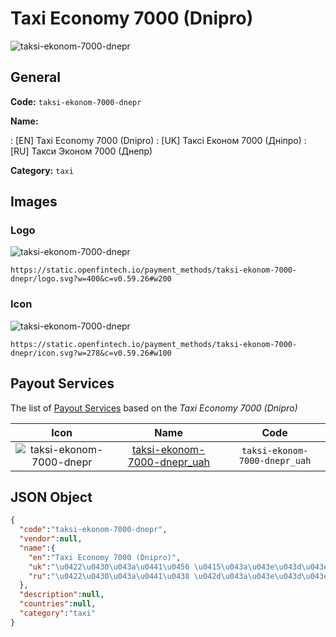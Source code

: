 
# Taxi Economy 7000 (Dnipro) 
![taksi-ekonom-7000-dnepr](https://static.openfintech.io/payment_methods/taksi-ekonom-7000-dnepr/logo.svg?w=400&c=v0.59.26#w200)  

## General 
**Code:** `taksi-ekonom-7000-dnepr` 
 
**Name:** 
 
:	[EN] Taxi Economy 7000 (Dnipro) 
:	[UK] Таксі Економ 7000 (Дніпро) 
:	[RU] Такси Эконом 7000 (Днепр) 
 
**Category:** `taxi` 
 

## Images 

### Logo 
![taksi-ekonom-7000-dnepr](https://static.openfintech.io/payment_methods/taksi-ekonom-7000-dnepr/logo.svg?w=400&c=v0.59.26#w200)  

```
https://static.openfintech.io/payment_methods/taksi-ekonom-7000-dnepr/logo.svg?w=400&c=v0.59.26#w200
```  

### Icon 
![taksi-ekonom-7000-dnepr](https://static.openfintech.io/payment_methods/taksi-ekonom-7000-dnepr/icon.svg?w=278&c=v0.59.26#w100)  

```
https://static.openfintech.io/payment_methods/taksi-ekonom-7000-dnepr/icon.svg?w=278&c=v0.59.26#w100
```  

## Payout Services 
 
The list of [Payout Services](/payout-services/) based on the _Taxi Economy 7000 (Dnipro)_ 

|Icon|Name|Code| 
|:---:|:---:|:---:| 
|![taksi-ekonom-7000-dnepr](https://static.openfintech.io/payout_methods/taksi-ekonom-7000-dnepr/icon.png?w=278&c=v0.59.26#w40) |[taksi-ekonom-7000-dnepr_uah](/payout-services/taksi-ekonom-7000-dnepr_uah/)|`taksi-ekonom-7000-dnepr_uah`| 
 

## JSON Object 

```json
{
  "code":"taksi-ekonom-7000-dnepr",
  "vendor":null,
  "name":{
    "en":"Taxi Economy 7000 (Dnipro)",
    "uk":"\u0422\u0430\u043a\u0441\u0456 \u0415\u043a\u043e\u043d\u043e\u043c 7000 (\u0414\u043d\u0456\u043f\u0440\u043e)",
    "ru":"\u0422\u0430\u043a\u0441\u0438 \u042d\u043a\u043e\u043d\u043e\u043c 7000 (\u0414\u043d\u0435\u043f\u0440)"
  },
  "description":null,
  "countries":null,
  "category":"taxi"
}
```  
